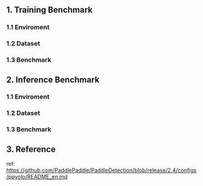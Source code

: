 ## 1. Training Benchmark

### 1.1 Enviroment

### 1.2 Dataset

### 1.3 Benchmark


## 2. Inference Benchmark

### 1.1 Enviroment

### 1.2 Dataset

### 1.3 Benchmark




## 3. Reference
ref: https://github.com/PaddlePaddle/PaddleDetection/blob/release/2.4/configs/ppyolo/README_en.md
